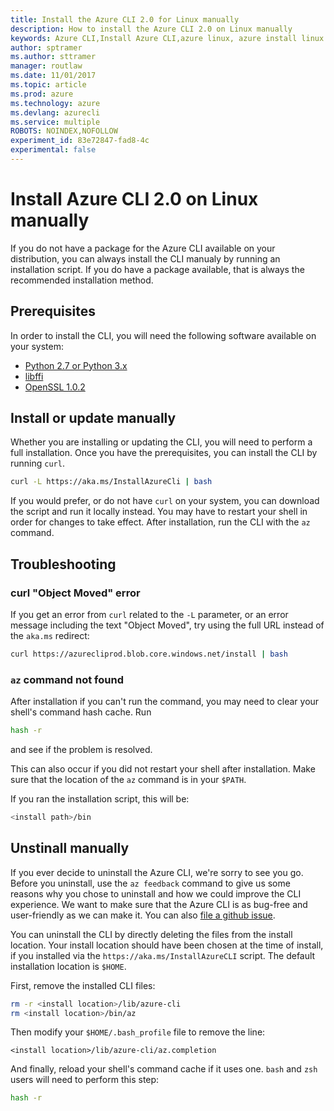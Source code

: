 ```yaml
---
title: Install the Azure CLI 2.0 for Linux manually
description: How to install the Azure CLI 2.0 on Linux manually
keywords: Azure CLI,Install Azure CLI,azure linux, azure install linux
author: sptramer
ms.author: sttramer
manager: routlaw
ms.date: 11/01/2017
ms.topic: article
ms.prod: azure
ms.technology: azure
ms.devlang: azurecli
ms.service: multiple
ROBOTS: NOINDEX,NOFOLLOW
experiment_id: 83e72847-fad8-4c
experimental: false
---
```


# Install Azure CLI 2.0 on Linux manually

If you do not have a package for the Azure CLI available on your distribution, you can always install the CLI manualy by
running an installation script. If you do have a package available, that is always the recommended installation method.

## Prerequisites

In order to install the CLI, you will need the following software available on your system:

* [Python 2.7 or Python 3.x](https://www.python.org/downloads/)
* [libffi](https://sourceware.org/libffi/)
* [OpenSSL 1.0.2](https://www.openssl.org/source/)

## Install or update manually

Whether you are installing or updating the CLI, you will need to perform a full installation. Once you have the prerequisites, you can
install the CLI by running `curl`.

```bash
curl -L https://aka.ms/InstallAzureCli | bash
```

If you would prefer, or do not have `curl` on your system, you can download the script and run it locally instead. You may have to restart
your shell in order for changes to take effect. After installation, run the CLI with the `az` command.

## Troubleshooting

### curl "Object Moved" error

If you get an error from `curl` related to the `-L` parameter, or an error message including the text "Object Moved", try using
the full URL instead of the `aka.ms` redirect:

```bash
curl https://azurecliprod.blob.core.windows.net/install | bash
```

### `az` command not found

After installation if you can't run the command, you may need to clear your shell's command hash cache. Run

```bash
hash -r
```

and see if the problem is resolved.

This can also occur if you did not restart your shell after installation. Make sure that the location of the `az` command is in your `$PATH`.

If you ran the installation script, this will be:

```bash
<install path>/bin
```

## Unstinall manually

If you ever decide to uninstall the Azure CLI, we're sorry to see you go. Before you uninstall, use the `az feedback` command to give us
some reasons why you chose to uninstall and how we could improve the CLI experience. We want to make sure that the Azure
CLI is as bug-free and user-friendly as we can make it. You can also [file a github issue](https://github.com/Azure/azure-cli/issues).

You can uninstall the CLI by directly deleting the files from the install location. Your install location should have been chosen at the
time of install, if you installed via the `https://aka.ms/InstallAzureCLI` script. The default installation location is `$HOME`.

First, remove the installed CLI files:

```bash
rm -r <install location>/lib/azure-cli
rm <install location>/bin/az
```

Then modify your `$HOME/.bash_profile` file to remove the line:

```
<install location>/lib/azure-cli/az.completion
```

And finally, reload your shell's command cache if it uses one. `bash` and `zsh` users will need to perform this step:

```bash
hash -r
```
